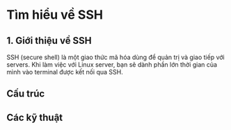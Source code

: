 # Tìm hiểu về SSH

## 1. Giới thiệu về SSH
SSH (secure shell) là một giao thức mã hóa dùng để quản trị và giao tiếp với servers. Khi làm việc với Linux server, bạn sẽ dành phần lớn thời gian của mình vào terminal được kết nối qua SSH.

## Cấu trúc

## Các kỹ thuật